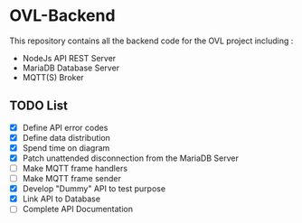 # OVL-Backend

This repository contains all the backend code for the OVL project including :

- NodeJs API REST Server
- MariaDB Database Server
- MQTT(S) Broker

## TODO List

- [X] Define API error codes
- [X] Define data distribution
- [X] Spend time on diagram
- [X] Patch unattended disconnection from the MariaDB Server
- [ ] Make MQTT frame handlers
- [ ] Make MQTT frame sender
- [X] Develop "Dummy" API to test purpose
- [X] Link API to Database
- [ ] Complete API Documentation
